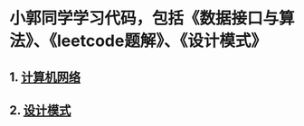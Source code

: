 # 小郭同学学习代码，包括《数据接口与算法》、《leetcode题解》、《设计模式》


<!-- GFM-TOC -->
## 1. [计算机网络](计算机网络.md)
## 2. [设计模式](设计模式.md)
<!-- GFM-TOC -->